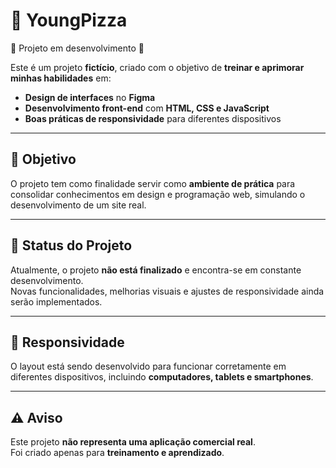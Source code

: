 # 🍕 YoungPizza

🚧 Projeto em desenvolvimento 🚧  

Este é um projeto **fictício**, criado com o objetivo de **treinar e aprimorar minhas habilidades** em:  
- **Design de interfaces** no **Figma**  
- **Desenvolvimento front-end** com **HTML, CSS e JavaScript**  
- **Boas práticas de responsividade** para diferentes dispositivos  

---

## 🎯 Objetivo
O projeto tem como finalidade servir como **ambiente de prática** para consolidar conhecimentos em design e programação web, simulando o desenvolvimento de um site real.  

---

## 📌 Status do Projeto
Atualmente, o projeto **não está finalizado** e encontra-se em constante desenvolvimento.  
Novas funcionalidades, melhorias visuais e ajustes de responsividade ainda serão implementados.  

---

## 📱 Responsividade
O layout está sendo desenvolvido para funcionar corretamente em diferentes dispositivos, incluindo **computadores, tablets e smartphones**.  

---

## ⚠️ Aviso
Este projeto **não representa uma aplicação comercial real**.  
Foi criado apenas para **treinamento e aprendizado**.  

